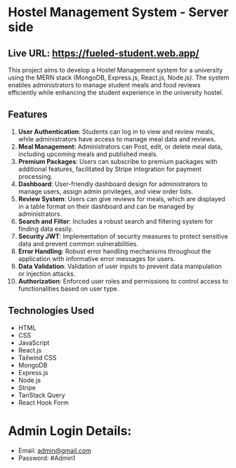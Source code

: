 # Hostel Management System - Server side

## Live URL: https://fueled-student.web.app/

This project aims to develop a Hostel Management system for a university using the MERN stack (MongoDB, Express.js, React.js, Node.js). The system enables administrators to manage student meals and food reviews efficiently while enhancing the student experience in the university hostel.

## Features

1. **User Authentication**: Students can log in to view and review meals, while administrators have access to manage meal data and reviews.
2. **Meal Management**: Administrators can Post, edit, or delete meal data, including upcoming meals and published meals.
3. **Premium Packages**: Users can subscribe to premium packages with additional features, facilitated by Stripe integration for payment processing.
4. **Dashboard**: User-friendly dashboard design for administrators to manage users, assign admin privileges, and view order lists.
5. **Review System**: Users can give reviews for meals, which are displayed in a table format on their dashboard and can be managed by administrators.
6. **Search and Filter**: Includes a robust search and filtering system for finding data easily.
7. **Security JWT**: Implementation of security measures to protect sensitive data and prevent common vulnerabilities.
8. **Error Handling**: Robust error handling mechanisms throughout the application with informative error messages for users.
9. **Data Validation**: Validation of user inputs to prevent data manipulation or injection attacks.
10. **Authorization**: Enforced user roles and permissions to control access to functionalities based on user type.

## Technologies Used

- HTML
- CSS
- JavaScript
- React.js
- Tailwind CSS
- MongoDB
- Express.js
- Node.js
- Stripe
- TanStack Query
- React Hook Form

# Admin Login Details:

- Email: admin@gmail.com
- Password: #Admin1

